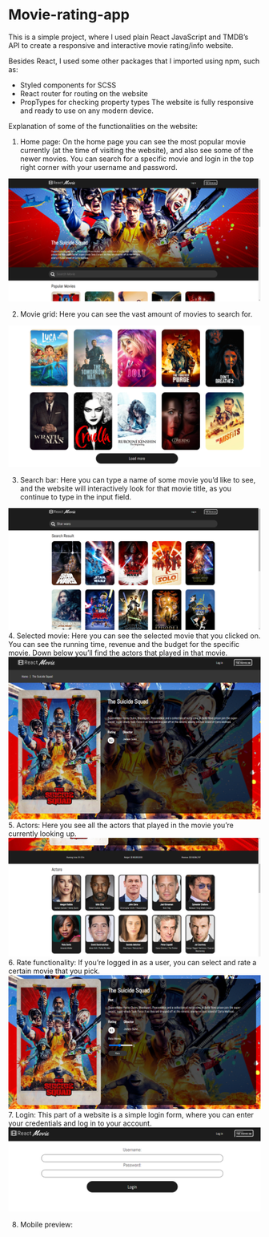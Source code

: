 # Movie-rating-app


This is a simple project, where I used plain React JavaScript and TMDB’s API to create a responsive and interactive movie rating/info website.

Besides React, I used some other  packages that I imported using npm, such as:
-	Styled components for SCSS
-	React router for routing on the website
-	PropTypes for checking property types
The website is fully responsive and ready to use on any modern device.

Explanation of some of the functionalities on the website:
1.	Home page:
On the home page you can see the most popular movie currently (at the time of visiting the website), and also see some of the newer movies. You can search for a specific movie and login in the top right corner with your username and password.

<img src="https://github.com/HarisKordic/Movie-rating-app/blob/main/Design%20pictures/Desktop%20homepage.png">
 

2.	Movie grid:
Here you can see the vast amount of movies to search for.
 
 <img src="https://github.com/HarisKordic/Movie-rating-app/blob/main/Design%20pictures/Load%20more%20grid.png" >

3.	Search bar:
Here you can type a name of some movie you’d like to see, and the website will interactively look for that movie title, as you continue to type in the input field. 

<img src="https://github.com/HarisKordic/Movie-rating-app/blob/main/Design%20pictures/Search%20functionality.png" >
4.	Selected movie:
Here you can see the selected movie that you clicked on. You can see the running time, revenue and the budget for the specific movie. Down below you’ll find the actors that played in that movie. 
<img src="https://github.com/HarisKordic/Movie-rating-app/blob/main/Design%20pictures/Selected%20movie.png">
5.	Actors:
Here you see all the actors that played in the movie you’re currently looking up. 
<img src="https://github.com/HarisKordic/Movie-rating-app/blob/main/Design%20pictures/Actors.png" >
6.	Rate functionality:
If you’re  logged in as a user, you can select and rate a certain movie that you pick.
 
<img src="https://github.com/HarisKordic/Movie-rating-app/blob/main/Design%20pictures/Rate%20functionality.png">
7.	Login:
This part of a website is a simple login form, where you can enter your credentials and log in to your account.

<img src="https://github.com/HarisKordic/Movie-rating-app/blob/main/Design%20pictures/Login%20page.png">



 

8.	Mobile preview:
  
  


